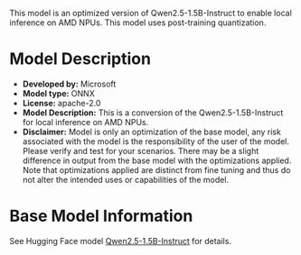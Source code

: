 This model is an optimized version of Qwen2.5-1.5B-Instruct to enable local inference on AMD NPUs. This model uses post-training quantization.

# Model Description
- **Developed by:** Microsoft
- **Model type:** ONNX
- **License:** apache-2.0
- **Model Description:** This is a conversion of the Qwen2.5-1.5B-Instruct for local inference on AMD NPUs.
- **Disclaimer:** Model is only an optimization of the base model, any risk associated with the model is the responsibility of the user of the model. Please verify and test for your scenarios. There may be a slight difference in output from the base model with the optimizations applied. Note that optimizations applied are distinct from fine tuning and thus do not alter the intended uses or capabilities of the model.

# Base Model Information
See Hugging Face model [Qwen2.5-1.5B-Instruct](https://huggingface.co/Qwen/Qwen2.5-1.5B-Instruct) for details.